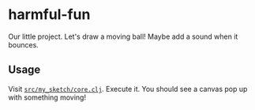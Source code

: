# harmful-fun

Our little project. Let's draw a moving ball!
Maybe add a sound when it bounces.


## Usage

Visit [`src/my_sketch/core.clj`](https://github.com/tjg/harmful-fun/blob/master/src/harmful_fun/core.clj). Execute it. You should see a canvas pop up with something moving!
